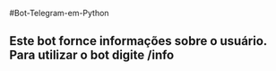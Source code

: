 #Bot-Telegram-em-Python
<h2>Este bot fornce informações sobre o usuário.
Para utilizar o bot digite /info</h2>
<br>


